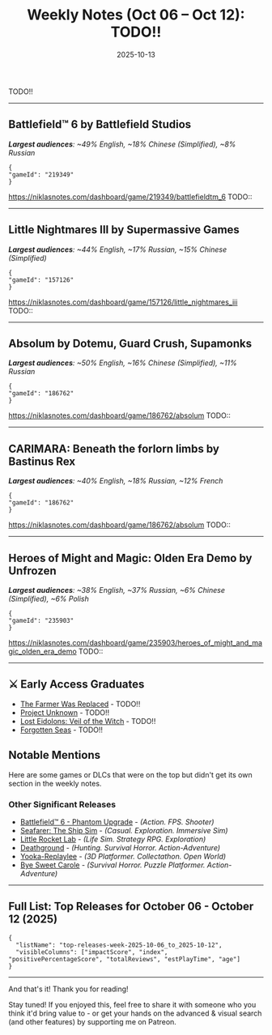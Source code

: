 ﻿---
title: "Weekly Notes (Oct 06 – Oct 12): TODO!!"
slug: "weekly-notes-2025-10-06"
date: "2025-10-13"
category: "Weekly Notes"
description: "TODO!!"
tags: ["Weekly Notes", "Steam Releases", "Steam Trends", "Game Industry", "Early Access"]
image: "https://media.githubusercontent.com/media/NiklasBorglund/niklasnotes-blog/main/posts/weekly-notes-2025-10-06/hero.jpg"
---

TODO!!

---

## Battlefield™ 6 by Battlefield Studios
***Largest audiences**: ~49% English, ~18% Chinese (Simplified), ~8% Russian*

```condensedgamecard
{
"gameId": "219349"
}
```

https://niklasnotes.com/dashboard/game/219349/battlefieldtm_6
TODO::

---

## Little Nightmares III by Supermassive Games
***Largest audiences**: ~44% English, ~17% Russian, ~15% Chinese (Simplified)*

```condensedgamecard
{
"gameId": "157126"
}
```

https://niklasnotes.com/dashboard/game/157126/little_nightmares_iii
TODO::

---

## Absolum by Dotemu, Guard Crush, Supamonks
***Largest audiences**: ~50% English, ~16% Chinese (Simplified), ~11% Russian*

```condensedgamecard
{
"gameId": "186762"
}
```

https://niklasnotes.com/dashboard/game/186762/absolum
TODO::

---

## CARIMARA: Beneath the forlorn limbs by Bastinus Rex
***Largest audiences**: ~40% English, ~18% Russian, ~12% French*

```condensedgamecard
{
"gameId": "186762"
}
```

https://niklasnotes.com/dashboard/game/186762/absolum
TODO::

---

## Heroes of Might and Magic: Olden Era Demo by Unfrozen
***Largest audiences**: ~38% English, ~37% Russian, ~6% Chinese (Simplified), ~6% Polish*

```condensedgamecard
{
"gameId": "235903"
}
```

https://niklasnotes.com/dashboard/game/235903/heroes_of_might_and_magic_olden_era_demo
TODO::

---


## ⚔️ Early Access Graduates

* [The Farmer Was Replaced](https://niklasnotes.com/dashboard/game/91887/the_farmer_was_replaced) - TODO!!
* [Project Unknown](https://niklasnotes.com/dashboard/game/116915/project_unknown) - TODO!!
* [Lost Eidolons: Veil of the Witch](https://niklasnotes.com/dashboard/game/133060/lost_eidolons_veil_of_the_witch) - TODO!!
* [Forgotten Seas](https://niklasnotes.com/dashboard/game/68663/forgotten_seas) - TODO!!

## Notable Mentions

Here are some games or DLCs that were on the top but didn't get its own section in the weekly notes.

### Other Significant Releases

* [Battlefield™ 6 - Phantom Upgrade](https://niklasnotes.com/dashboard/game/236118/battlefieldtm_6_phantom_upgrade) - *(Action. FPS. Shooter)*
* [Seafarer: The Ship Sim](https://niklasnotes.com/dashboard/game/186695/seafarer_the_ship_sim) - *(Casual. Exploration. Immersive Sim)*
* [Little Rocket Lab](https://niklasnotes.com/dashboard/game/89271/little_rocket_lab) - *(Life Sim. Strategy RPG. Exploration)*
* [Deathground](https://niklasnotes.com/dashboard/game/33385/deathground) - *(Hunting. Survival Horror. Action-Adventure)*
* [Yooka-Replaylee](https://niklasnotes.com/dashboard/game/107326/yooka_replaylee) - *(3D Platformer. Collectathon. Open World)*
* [Bye Sweet Carole](https://niklasnotes.com/dashboard/game/77274/bye_sweet_carole) - *(Survival Horror. Puzzle Platformer. Action-Adventure)*

---


## Full List: Top Releases for October 06 - October 12 (2025)

```customlist
{
  "listName": "top-releases-week-2025-10-06_to_2025-10-12",
  "visibleColumns": ["impactScore", "index", "positivePercentageScore", "totalReviews", "estPlayTime", "age"]
}
```
---


And that's it! Thank you for reading!

Stay tuned! 
If you enjoyed this, feel free to share it with someone who you think it'd bring value to - or get your hands on the advanced & visual search (and other features) by supporting me on Patreon.